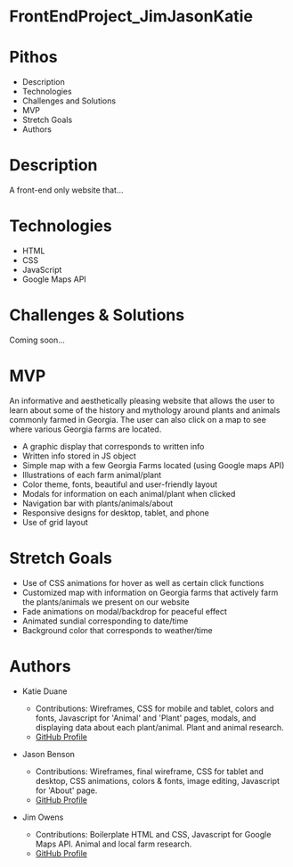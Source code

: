 # FrontEndProject_JimJasonKatie

# Pithos

* Description
* Technologies
* Challenges and Solutions
* MVP
* Stretch Goals
* Authors

# Description
A front-end only website that...

# Technologies
- HTML
- CSS
- JavaScript
- Google Maps API

# Challenges & Solutions
Coming soon...

# MVP
An informative and aesthetically pleasing website that allows the user to learn about some of the history and
mythology around plants and animals commonly farmed in Georgia. The user can also click on a map to see where various
Georgia farms are located. 
- A graphic display that corresponds to written info
- Written info stored in JS object
- Simple map with a few Georgia Farms located (using Google maps API)
- Illustrations of each farm animal/plant
- Color theme, fonts, beautiful and user-friendly layout
- Modals for information on each animal/plant when clicked
- Navigation bar with plants/animals/about
- Responsive designs for desktop, tablet, and phone
- Use of grid layout

# Stretch Goals
- Use of CSS animations for hover as well as certain click functions
- Customized map with information on Georgia farms that actively farm the plants/animals we present on our website
- Fade animations on modal/backdrop for peaceful effect
- Animated sundial corresponding to date/time
- Background color that corresponds to weather/time

# Authors
- Katie Duane
  - Contributions: Wireframes, CSS for mobile and tablet, colors and fonts, Javascript for 'Animal' and 'Plant' pages, modals, and displaying data about each plant/animal. Plant and animal research.
  - [GitHub Profile](https://github.com/katiejduane)

- Jason Benson
  - Contributions: Wireframes, final wireframe, CSS for tablet and desktop, CSS animations, colors & fonts, image editing, Javascript for 'About' page.
  - [GitHub Profile](https://github.com/jasonpbenson)
  
- Jim Owens
  - Contributions: Boilerplate HTML and CSS, Javascript for Google Maps API. Animal and local farm research.
  - [GitHub Profile](http://github.com/jimboowens)
